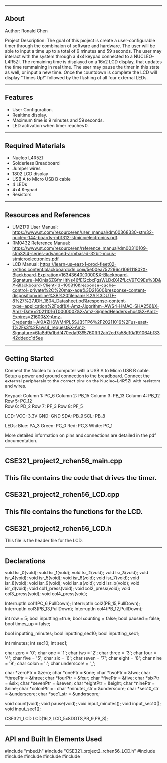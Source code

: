 -------------------
About
-------------------
Author: Ronald Chen

Project Description: The goal of this project is create a user-configurable timer through the combinaion of software and hardware. The user will be able to input a time up to a total of 9 minutes and 59 seconds. The user may interact with the system through a 4x4 keypad connected to a NUCLEO-L4R5ZI. The remaining time is displayed on a 16x2 LCD display, that updates the time remmaining in real time. The user may pause the timer in this state as well, or input a new time. Once the countdown is complete the LCD will display "Times Up!" followed by the flashing of all four external LEDs.

--------------------
Features
--------------------
- User Configuration.
- Realtime display.
- Maximum time is 9 minutes and 59 seconds.
- LED activation when timer reaches 0.

--------------------
Required Materials
--------------------
- Nucleo L4R5ZI
- Solderless Breadboard
- Jumper wires
- 1802 LCD display
- USB A to Micro USB B cable
- 4 LEDs
- 4x4 Keypad
- Resistors 

--------------------
Resources and References
--------------------
- UM2179 User Manual: https://www.st.com/resource/en/user_manual/dm00368330-stm32-nucleo-144-boards-mb1312-stmicroelectronics.pdf. 
- RM0432 Reference Manual: https://www.st.com/resource/en/reference_manual/dm00310109-stm32l4-series-advanced-armbased-32bit-mcus-stmicroelectronics.pdf
- LCD Manual: https://learn-us-east-1-prod-fleet02-xythos.content.blackboardcdn.com/5e00ea752296c/10911180?X-Blackboard-Expiration=1634364000000&X-Blackboard-Signature=MOnja6ZGfmHtNs46fE12cbxFgsWLDdX4ZfLcV9TC9Es%3D&X-Blackboard-Client-Id=100310&response-cache-control=private%2C%20max-age%3D21600&response-content-disposition=inline%3B%20filename%2A%3DUTF-8%27%27JDH_1804_Datasheet.pdf&response-content-type=application%2Fpdf&X-Amz-Algorithm=AWS4-HMAC-SHA256&X-Amz-Date=20211016T000000Z&X-Amz-SignedHeaders=host&X-Amz-Expires=21600&X-Amz-Credential=AKIAZH6WM4PL5SJBSTP6%2F20211016%2Fus-east-1%2Fs3%2Faws4_request&X-Amz-Signature=6fa8d9a1bdf470eda9395760ffff2ab2ed7a58c10a191064bf3342ddedc1d5ee

--------------------
Getting Started
--------------------
Connect the Nucleo to a computer with a USB A to Micro USB B cable. Setup a power and ground connection to the breadboard. Connect the external peripherals to the correct pins on the Nucleo-L4R5ZI with resistors and wires.

Keypad:
 Column 1: PC_6
 Column 2: PB_15
 Column 3: PB_13
 Column 4: PB_12
 Row 5: PC_12   
 Row 6: PD_2
 Row 7: PF_3
 Row 8: PF_5
 
LCD:
 VCC: 3.3V
 GND: GND
 SDA: PB_9
 SCL: PB_8

LEDs:
 Blue: PA_3
 Green: PC_0
 Red:  PC_3
 White: PC_1

More detailed information on pins and connections are detailed in the pdf documentation. 

--------------------
CSE321_project2_rchen56_main.cpp
--------------------
 This file contains the code that drives the timer. 
 --------------------
CSE321_project2_rchen56_LCD.cpp
--------------------
This file contains the functions for the LCD.
--------------------
CSE321_project2_rchen56_LCD.h
--------------------
This file is the header file for the LCD.

----------
Declarations
----------
void isr_0(void);
void isr_1(void);
void isr_2(void);
void isr_3(void);
void isr_4(void);
void isr_5(void);
void isr_6(void);
void isr_7(void);
void isr_8(void);
void isr_9(void);
void isr_a(void);
void isr_b(void);
void isr_d(void);
void col1_press(void);
void col2_press(void);
void col3_press(void);
void col4_press(void);

InterruptIn col1(PC_6,PullDown);
InterruptIn col2(PB_15,PullDown);
InterruptIn col3(PB_13,PullDown);
InterruptIn col4(PB_12,PullDown);

int row = 5;
bool inputting =true;
bool counting = false;
bool paused = false;
bool times_up = false;

bool inputting_minutes;
bool inputting_sec10;
bool inputting_sec1;

int minutes;
int sec10;
int sec1;

char zero = '0';
char one = '1';
char two = '2';
char three = '3';
char four = '4';
char five = '5';
char six = '6';
char seven = '7';
char eight = '8';
char nine = '9';
char colon = ':';
char underscore = '_';

char *zeroPtr = &zero;
char *onePtr =  &one;
char *twoPtr = &two;
char *threePtr = &three;
char *fourPtr = &four;
char *fivePtr = &five;
char *sixPtr = &six;
char *sevenPtr = &seven;
char *eightPtr = &eight;
char *ninePtr = &nine;
char *colonPtr = &colon;
char *minutes_str = &underscore;
char *sec10_str = &underscore;
char *sec1_str = &underscore;

void count(void);
void pause(void);
void input_minutes();
void input_sec10();
void input_sec1();

CSE321_LCD LCD(16,2,LCD_5x8DOTS,PB_9,PB_8);

----------
API and Built In Elements Used
----------
#include "mbed.h"
#include  "CSE321_project2_rchen56_LCD.h"
#include <algorithm>
#include <cstdio>
#include <ctime>
#include <iterator>
#include <string>

